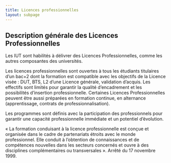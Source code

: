 ```yaml
---
title: Licences professionnelles
layout: subpage
---
```


## Description générale des Licences Professionnelles

Les IUT sont habilités à délivrer des Licences Professionnelles, comme les autres composantes des universités.

Les licences professionnelles sont ouvertes à tous les étudiants titulaires d’un bac+2 dont la formation est compatible avec les objectifs de la Licence  visée : DUT, BTS, L2 d’une Licence générale, validation d’acquis.
Les effectifs sont limités pour garantir la qualité d’encadrement et les possibilités d’insertion professionnelle. Certaines Licences Professionnelles peuvent être aussi préparées en formation continue, en alternance (apprentissage, contrats de professionnalisation).

Les programmes sont définis avec la participation des professionnels pour garantir une capacité professionnelle immédiate et un potentiel d’évolution.

« La formation conduisant à la licence professionnelle est conçue et organisée dans le cadre de partenariats étroits avec le monde professionnel. Elle conduit à l’obtention de connaissances et de compétences nouvelles dans les secteurs concernés et ouvre à des disciplines complémentaires ou transversales ». Arrêté du 17 novembre 1999.

